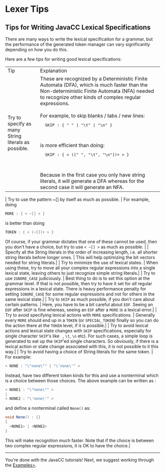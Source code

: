 # Lexer Tips

## Tips for Writing JavaCC Lexical Specifications

There are many ways to write the lexical specification for a grammar, but the performance of the generated token manager can vary significantly depending on how you do this.

Here are a few tips for writing good lexical specifications:

<table>
<tr>
  <td>Tip</td>
  <td>Explanation</td>
</tr>

<tr>
  <td>Try to specify as many String literals as possible.</td>
  <td>
  These are recognized by a Deterministic Finite Automata (DFA), which is much faster than the Non-deterministic Finite Automata (NFA) needed to recognize other kinds of complex regular expressions.<br>
  <br>
  For example, to skip blanks / tabs / new lines:<br>
  <pre lang="java">
  SKIP : { " " | "\t" | "\n" }
  </pre>
  <br>
  is more efficient than doing:<br>
  <pre lang="java">
  SKIP : { < ([" ", "\t", "\n"])+ > }
  </pre>
  <br>
  Because in the first case you only have string literals, it will generate a DFA whereas for the second case it will generate an NFA.
  </td>
</tr>
</table>



| Try to use the pattern ~[] by itself as much as possible. | For example, doing

```java
MORE : { < ~[] > }
```

is better than doing
```java
TOKEN : { < (~[])+ > }
```

Of course, if your grammar dictates that one of these cannot be used, then you don't have a choice, but try to use `< ~[] >` as much as possible. |
| Specify all the String literals in the order of increasing length, i.e. all shorter string literals before longer ones. | This will help optimizing the bit vectors needed for string literals.|
| Try to minimize the use of lexical states. | When using these, try to move all your complex regular expressions into a single lexical state, leaving others to just recognize simple string literals.|
| Try to use `IGNORE_CASE` judiciously. | Best thing to do is to set this option at the grammar level. If that is not possible, then try to have it set for *all* regular expressions in a lexical state. There is heavy performance penalty for setting `IGNORE_CASE` for some regular expressions and not for others in the same lexical state.|
| Try to `SKIP` as much possible, if you don't care about certain patterns. | Here, you have to be a bit careful about `EOF`. Seeing an `EOF` after `SKIP` is fine whereas, seeing an `EOF` after a `MORE` is a lexical error.|
| Try to avoid specifying lexical actions with `MORE` specifications. | Generally every `MORE` should end up in a `TOKEN` (or `SPECIAL_TOKEN`) finally so you can do the action there at the `TOKEN` level, if it is possible.|
| Try to avoid lexical actions and lexical state changes with `SKIP` specifications, especially for single character `SKIP`'s like ` `, `\t`, `\n` etc). For such cases, a simple loop is generated to eat up the `SKIP`'ed single characters. So obviously, if there is a lexical action or state change associated with this, it is not possible to it this way.|
| Try to avoid having a choice of String literals for the same token. | For example:

```java
< NONE : "\"none\"" | "\'none\'" >
```

Instead, have two different token kinds for this and use a nonterminal which is a choice between those choices. The above example can be written as :

```java
< NONE1 : "\"none\"" >
|
< NONE2 : "\'none\'" >
```

and define a nonterminal called `None()` as:

```java
void None() : {}
{
  <NONE1> | <NONE2>
}
```

This will make recognition much faster. Note that if the choice is between two complex regular expressions, it is OK to have the choice.|

--------------------------------------------------------------------------------

You're done with the JavaCC tutorials! Next, we suggest working through the <a href="examples.md">Examples></a>.
